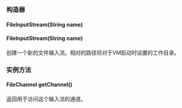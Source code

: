 ### 构造器
#### FileInputStream(String name)
#### FileInputStream(String name)
创建一个新的文件输入流。相对的路径将对于VM启动时设置的工作目录。
### 实例方法
#### FileChannel getChannel()
返回用于访问这个输入流的通道。